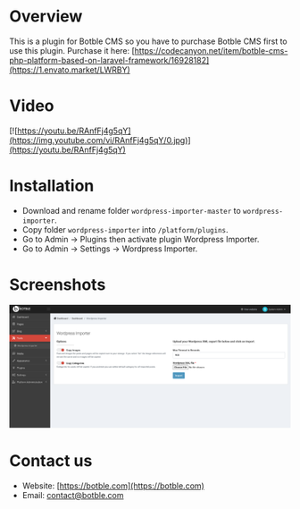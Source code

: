 # Overview
This is a plugin for Botble CMS so you have to purchase Botble CMS first to use this plugin. 
Purchase it here: [https://codecanyon.net/item/botble-cms-php-platform-based-on-laravel-framework/16928182](https://1.envato.market/LWRBY)

# Video
[![https://youtu.be/RAnfFj4g5qY](https://img.youtube.com/vi/RAnfFj4g5qY/0.jpg)](https://youtu.be/RAnfFj4g5qY)

# Installation
- Download and rename folder `wordpress-importer-master` to `wordpress-importer`.
- Copy folder `wordpress-importer` into `/platform/plugins`.
- Go to Admin -> Plugins then activate plugin Wordpress Importer.
- Go to Admin -> Settings -> Wordpress Importer.

# Screenshots

![Screenshot](https://raw.githubusercontent.com/botble/wordpress-importer/master/public/images/screenshot.png)

# Contact us
- Website: [https://botble.com](https://botble.com)
- Email: [contact@botble.com](mailto:contact@botble.com)
